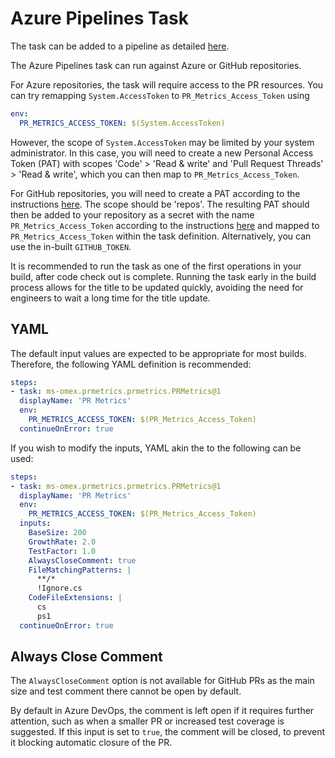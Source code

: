 # Azure Pipelines Task

The task can be added to a pipeline as detailed [here][addingtask].

The Azure Pipelines task can run against Azure or GitHub repositories.

For Azure repositories, the task will require access to the PR resources. You
can try remapping `System.AccessToken` to `PR_Metrics_Access_Token` using

```YAML
env:
  PR_METRICS_ACCESS_TOKEN: $(System.AccessToken)
```

However, the scope of `System.AccessToken` may be limited by your system
administrator. In this case, you will need to create a new Personal Access
Token (PAT) with scopes 'Code' > 'Read & write' and 'Pull Request Threads' >
'Read & write', which you can then map to `PR_Metrics_Access_Token`.

For GitHub repositories, you will need to create a PAT according to the
instructions [here][githubpat]. The scope should be 'repos'. The resulting PAT
should then be added to your repository as a secret with the name
`PR_Metrics_Access_Token` according to the instructions [here][githubsecret] and
mapped to `PR_Metrics_Access_Token` within the task definition. Alternatively,
you can use the in-built `GITHUB_TOKEN`.

It is recommended to run the task as one of the first operations in your build,
after code check out is complete. Running the task early in the build process
allows for the title to be updated quickly, avoiding the need for engineers to
wait a long time for the title update.

## YAML

The default input values are expected to be appropriate for most builds.
Therefore, the following YAML definition is recommended:

```YAML
steps:
- task: ms-omex.prmetrics.prmetrics.PRMetrics@1
  displayName: 'PR Metrics'
  env:
    PR_METRICS_ACCESS_TOKEN: $(PR_Metrics_Access_Token)
  continueOnError: true
```

If you wish to modify the inputs, YAML akin the to the following can be used:

```YAML
steps:
- task: ms-omex.prmetrics.prmetrics.PRMetrics@1
  displayName: 'PR Metrics'
  env:
    PR_METRICS_ACCESS_TOKEN: $(PR_Metrics_Access_Token)
  inputs:
    BaseSize: 200
    GrowthRate: 2.0
    TestFactor: 1.0
    AlwaysCloseComment: true
    FileMatchingPatterns: |
      **/*
      !Ignore.cs
    CodeFileExtensions: |
      cs
      ps1
  continueOnError: true
```

## Always Close Comment

The `AlwaysCloseComment` option is not available for GitHub PRs as the main size
and test comment there cannot be open by default.

By default in Azure DevOps, the comment is left open if it requires further
attention, such as when a smaller PR or increased test coverage is suggested. If
this input is set to `true`, the comment will be closed, to prevent it blocking
automatic closure of the PR.

[addingtask]: https://docs.microsoft.com/azure/devops/pipelines/customize-pipeline
[githubpat]: https://docs.github.com/github/authenticating-to-github/keeping-your-account-and-data-secure/creating-a-personal-access-token
[githubsecret]: https://docs.github.com/actions/reference/encrypted-secrets
